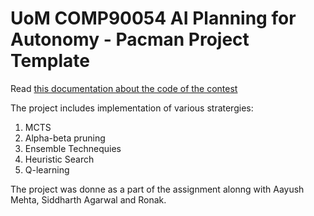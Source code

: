 # UoM COMP90054 AI Planning for Autonomy - Pacman Project Template


Read [this documentation about the code of the contest](contest.md)

The project includes implementation of various stratergies:
1. MCTS
2. Alpha-beta pruning
3. Ensemble Technequies
4. Heuristic Search
5. Q-learning

The project was donne as a part of the assignment alonng with Aayush Mehta, Siddharth Agarwal and Ronak.

